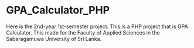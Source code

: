 # GPA_Calculator_PHP
Here is the 2nd-year 1st-semester project. This is a PHP project that is GPA Calculator. This made for the Faculty of Applied Sciences in the Sabaragamuwa University of Sri Lanka. 
